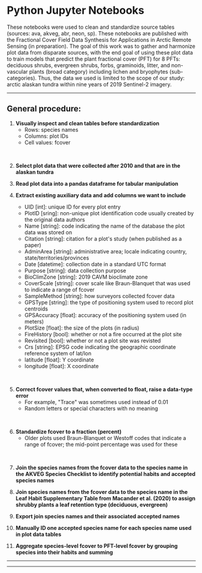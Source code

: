 # Python Jupyter Notebooks
These notebooks were used to clean and standardize source tables (sources: ava, akveg, abr, neon, sp). These notebooks are published with the Fractional Cover Field Data Synthesis for Applications in Arctic Remote Sensing (in preparation). The goal of this work was to gather and harmonize plot data from disparate sources, with the end goal of using these plot data to train models that predict the plant fractional cover (PFT) for 8 PFTs: deciduous shrubs, evergreen shrubs, forbs, graminoids, litter, and non-vascular plants (broad category) including lichen and bryophytes (sub-categories). Thus, the data we used is limited to the scope of our study: arctic alaskan tundra within nine years of 2019 Sentinel-2 imagery.

---
## General procedure:

1. **Visually inspect and clean tables before standardization**
    - Rows: species names
    - Columns: plot IDs
    - Cell values: fcover

<br>

2. **Select plot data that were collected after 2010 and that are in the alaskan tundra**

3. **Read plot data into a pandas dataframe for tabular manipulation**

4. **Extract existing auxiliary data and add columns we want to include**
    - UID [int]: unique ID for every plot entry
    - PlotID [sring]: non-unique plot identification code usually created by the original data authors
    - Name [string]: code indicating the name of the database the plot data was stored on
    - Citation [string]: citation for a plot's study (when published as a paper)
    - AdminArea [string]: administrative area; locale indicating country, state/territories/provinces
    - Date [datetime]: collection date in a standard UTC format
    - Purpose [string]: data collection purpose
    - BioClimZone [string]: 2019 CAVM bioclimate zone
    - CoverScale [string]: cover scale like Braun-Blanquet that was used to indicate a range of fcover
    - SampleMethod [string]: how surveyors collected fcover data
    - GPSType [string]: the type of positioning system used to record plot centroids
    - GPSAccuracy [float]: accuracy of the positioning system used (in meters)
    - PlotSize [float]: the size of the plots (in radius)
    - FireHistory [bool]: whether or not a fire occurred at the plot site
    - Revisited [bool]: whether or not a plot site was revisted
    - Crs [string]: EPSG code indicating the geographic coordinate reference system of lat/lon
    - latitude [float]: Y coordinate
    - longitude [float]: X coordinate
    
<br>

5. **Correct fcover values that, when converted to float, raise a data-type error**
    - For example, "Trace" was sometimes used instead of 0.01
    - Random letters or special characters with no meaning
    
<br>

6. **Standardize fcover to a fraction (percent)**
    - Older plots used Braun-Blanquet or Westoff codes that indicate a range of fcover; the mid-point percentage was used for these
    
<br>

7. **Join the species names from the fcover data to the species name in the AKVEG Species Checklist to identify potential habits and accepted species names**

8. **Join species names from the fcover data to the species name in the Leaf Habit Supplementary Table from Macander et al. (2020) to assign shrubby plants a leaf retention type (deciduous, evergreen)**

9. **Export join species names and their associated accepted names**

10. **Manually ID one accepted species name for each species name used in plot data tables**

11. **Aggregate species-level fcover to PFT-level fcover by grouping species into their habits and summing**
---
---